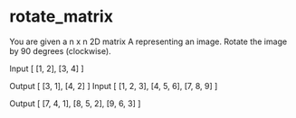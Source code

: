 # rotate_matrix
You are given a n x n 2D matrix A representing an image.
Rotate the image by 90 degrees (clockwise).

Input
[
    [1, 2],
    [3, 4]
 ]

Output
[
    [3, 1],
    [4, 2]
 ]
Input
[
    [1, 2, 3],
    [4, 5, 6],
    [7, 8, 9]
 ]

Output
[
    [7, 4, 1],
    [8, 5, 2],
    [9, 6, 3]
 ]


